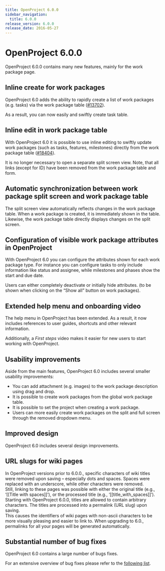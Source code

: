 ```yaml
---
title: OpenProject 6.0.0
sidebar_navigation:
  title: 6.0.0
release_version: 6.0.0
release_date: 2016-05-27
---
```


# OpenProject 6.0.0

OpenProject 6.0.0 contains many new features, mainly for the work
package page.

## Inline create for work packages

OpenProject 6.0 adds the ability to rapidly create a list of work packages (e.g. tasks) via the work package table ([#13702](https://community.openproject.org/wp/13702)).

As a result, you can now easily and swiftly create task table.

## Inline edit in work package table

With OpenProject 6.0 it is possible to use inline editing to swiftly update work packages (such as tasks, features, milestones) directly from
the work package table ([#18404](https://community.openproject.org/wp/18404)).

It is no longer necessary to open a separate split screen view. Note,
that all links (except for ID) have been removed from the work package
table and form.

## Automatic synchronization between work package split screen and work package table

The split screen view automatically reflects changes in the work package table.  When a work package is created, it is immediately shown in the
table. Likewise, the work package table directly displays changes on the
split screen.

## Configuration of visible work package attributes in OpenProject

With OpenProject 6.0 you can configure the attributes shown for each
work package type. For instance you can configure tasks to only include
information like status and assignee, while milestones and phases show
the start and due date.

Users can either completely deactivate or initially hide attributes. (to
be shown when clicking on the “Show all” button on work packages).

## Extended help menu and onboarding video

The help menu in OpenProject has been extended. As a result, it now
includes references to user guides, shortcuts and other relevant
information.

Additionally, a *First steps* video makes it easier for new users to
start working with OpenProject.

## Usability improvements

Aside from the main features, OpenProject 6.0 includes several smaller
usability improvements:

- You can add attachment (e.g. images) to the work package description
  using drag and drop.
- It is possible to create work packages from the global work package
  table.
- It is possible to set the project when creating a work package.
- Users can more easily create work packages on the split and full
  screen through the removed dropdown menu.

## Improved design

OpenProject 6.0 includes several design improvements.

## URL slugs for wiki pages

In OpenProject versions prior to 6.0.0., specific characters of wiki
titles were removed upon saving – especially dots and spaces. Spaces
were replaced with an underscore, while other characters were removed.  
Still, linking to these pages was possible with either the original
title (e.g., ‘\[\[Title with spaces\]\]’), or the processed title (e.g.,
‘\[\[title\_with\_spaces\]\]’).  
Starting with OpenProject 6.0.0, titles are allowed to contain arbitrary
characters. The titles are processed into a permalink (URL slug) upon
saving.  
This causes the identifiers of wiki pages with non-ascii characters to
be more visually pleasing and easier to link to. When upgrading to 6.0.,
permalinks for all your pages will be generated automatically.

## Substantial number of bug fixes

OpenProject 6.0 contains a large number of bugs fixes.

For an extensive overview of bug fixes please refer to the [following
list](https://community.openproject.org/projects/openproject/work_packages?query_props=%7B%22c%22:%5B%22id%22,%22type%22,%22status%22,%22subject%22,%22assigned_to%22%5D,%22t%22:%22parent:desc%22,%22f%22:%5B%7B%22n%22:%22fixed_version_id%22,%22o%22:%22%253D%22,%22t%22:%22list_optional%22,%22v%22:%22666%22%7D,%7B%22n%22:%22type_id%22,%22o%22:%22%253D%22,%22t%22:%22list_model%22,%22v%22:%221%22%7D,%7B%22n%22:%22subproject_id%22,%22o%22:%22*%22,%22t%22:%22list_subprojects%22%7D%5D,%22pa%22:1,%22pp%22:20%7D).
